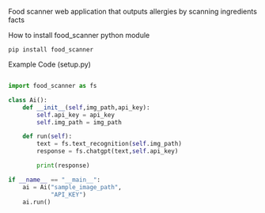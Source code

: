 Food scanner web application that outputs allergies by scanning ingredients facts

How to install food_scanner python module 

```
pip install food_scanner
```

Example Code (setup.py)

```python

import food_scanner as fs 

class Ai(): 
    def __init__(self,img_path,api_key):
        self.api_key = api_key
        self.img_path = img_path

    def run(self):
        text = fs.text_recognition(self.img_path)
        response = fs.chatgpt(text,self.api_key)

        print(response)

if __name__ == "__main__":
    ai = Ai("sample_image_path",
            "API_KEY")
    ai.run()
    
```
